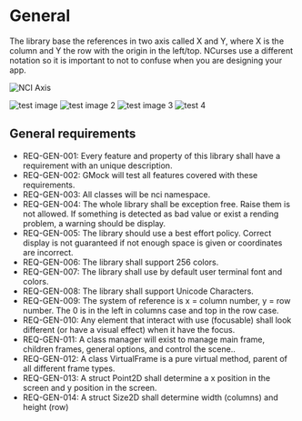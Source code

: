 # General

The library base the references in two axis called X and Y, where X is the column and Y the row with the origin
in the left/top. NCurses use a different notation so it is important to not to confuse when you are designing
your app.

![NCI Axis](https://media.githubusercontent.com/media/vgonisanz/nci/master/docs/images/nci_axis.png)

![test image](images/nci.png)
![test image 2](./images/nci.png)
![test image 3](/images/nci.png)
![test 4](https://vgonisanz.github.io/nci/images/nci.png)

## General requirements

* REQ-GEN-001: Every feature and property of this library shall have a requirement with an unique description.
* REQ-GEN-002: GMock will test all features covered with these requirements.
* REQ-GEN-003: All classes will be nci namespace.
* REQ-GEN-004: The whole library shall be exception free. Raise them is not allowed. If something is detected as
  bad value or exist a rending problem, a warning should be display.
* REQ-GEN-005: The library should use a best effort policy. Correct display is not guaranteed if not enough space
  is given or coordinates are incorrect.
* REQ-GEN-006: The library shall support 256 colors.
* REQ-GEN-007: The library shall use by default user terminal font and colors.
* REQ-GEN-008: The library shall support Unicode Characters.
* REQ-GEN-009: The system of reference is x = column number, y = row number. The 0 is in the left in columns case and top in the row case.
* REQ-GEN-010: Any element that interact with use (focusable) shall look different (or have a visual effect) when it have the focus.
* REQ-GEN-011: A class manager will exist to manage main frame, children frames, general options, and control the scene..
* REQ-GEN-012: A class VirtualFrame is a pure virtual method, parent of all different frame types.
* REQ-GEN-013: A struct Point2D shall determine a x position in the screen and y position in the screen.
* REQ-GEN-014: A struct Size2D shall determine width (columns) and height (row)
